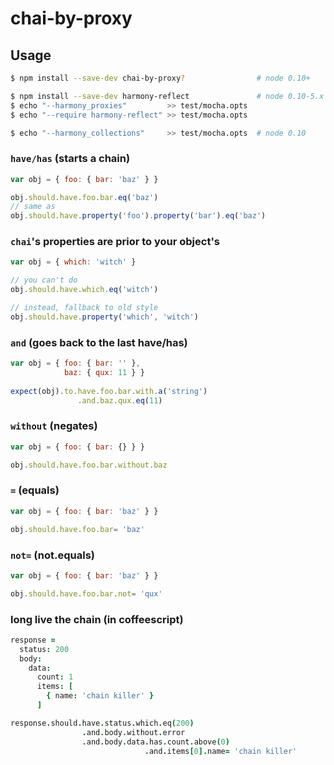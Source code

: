 # chai-by-proxy

## Usage
```bash
$ npm install --save-dev chai-by-proxy?                # node 0.10+

$ npm install --save-dev harmony-reflect               # node 0.10-5.x
$ echo "--harmony_proxies"         >> test/mocha.opts
$ echo "--require harmony-reflect" >> test/mocha.opts

$ echo "--harmony_collections"     >> test/mocha.opts  # node 0.10
```

### `have/has` (starts a chain)
```javascript
var obj = { foo: { bar: 'baz' } }

obj.should.have.foo.bar.eq('baz')
// same as
obj.should.have.property('foo').property('bar').eq('baz')
```
### `chai`'s properties are prior to your object's
```javascript
var obj = { which: 'witch' }

// you can't do
obj.should.have.which.eq('witch')

// instead, fallback to old style
obj.should.have.property('which', 'witch')
```
### `and` (goes back to the last have/has)
```javascript
var obj = { foo: { bar: '' }, 
            baz: { qux: 11 } }
            
expect(obj).to.have.foo.bar.with.a('string')
               .and.baz.qux.eq(11)
```
### `without` (negates)
```javascript
var obj = { foo: { bar: {} } }

obj.should.have.foo.bar.without.baz
```
### `=` (equals)
```javascript
var obj = { foo: { bar: 'baz' } }

obj.should.have.foo.bar= 'baz'
```
### `not=` (not.equals)
```javascript
var obj = { foo: { bar: 'baz' } }

obj.should.have.foo.bar.not= 'qux'
```
### long live the chain (in coffeescript)
```coffeescript
response =
  status: 200
  body:
    data:
      count: 1
      items: [
        { name: 'chain killer' }
      ]

response.should.have.status.which.eq(200)
                .and.body.without.error
                .and.body.data.has.count.above(0)
                              .and.items[0].name= 'chain killer'
```
